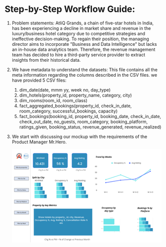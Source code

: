 # Step-by-Step Workflow Guide:

1. Problem statements: AtliQ Grands, a chain of five-star hotels in India, has been experiencing a decline in market share and revenue in the luxury/business hotel category due to competitive strategies and ineffective decision-making. To regain their position, the managing director aims to incorporate "Business and Data Intelligence" but lacks an in-house data analytics team. Therefore, the revenue management team has decided to hire a third-party service provider to extract insights from their historical data.


2. We have metadata to understand the datasets:
    This file contains all the meta information regarding the columns described in the CSV files. we have provided 5 CSV files:
    1. dim_date(date, mmm yy, week no, day_type)
    2. dim_hotels(property_id, property_name, category, city)
    3. dim_rooms(room_id, room_class)
    4. fact_aggregated_bookings(property_id, check_in_date, room_category, successful_bookings, capacity)
    5. fact_bookings(booking_id, property_id, booking_date, check_in_date, check_out_date, no_guests, room_category, booking_platform, ratings_given, booking_status, revenue_generated, revenue_realized)

3. We start with discussing our mockup with the requirements of the Product Manager Mr.Hero.

   <img src="https://github.com/prashantsingh8962/Hospitality_Data_Analysis/blob/main/Resources/mock%20up%20dashboard_atliq%20grands.png" class="center">
